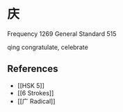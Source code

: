 # 庆
Frequency 1269
General Standard 515

qìng
congratulate, celebrate

## References
- [[HSK 5]]
- [[6 Strokes]]
- [[广 Radical]]